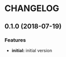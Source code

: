 CHANGELOG
=========


<a name="0.1.0"></a>
## 0.1.0 (2018-07-19)

### Features

* **initial:** initial version
